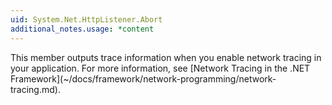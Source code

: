 ```yaml
---
uid: System.Net.HttpListener.Abort
additional_notes.usage: *content
---
```


<p>This member outputs trace information when you enable network tracing in your application. For more information, see [Network Tracing in the .NET Framework](~/docs/framework/network-programming/network-tracing.md).</p>


